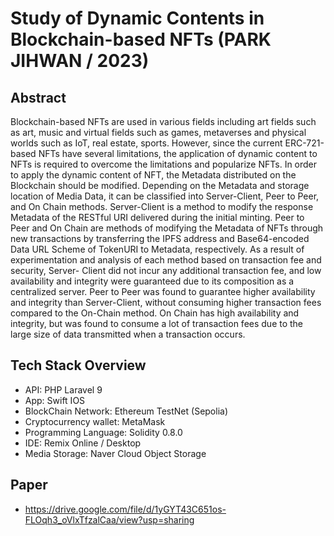 
# Study of Dynamic Contents in Blockchain-based NFTs (PARK JIHWAN / 2023)

## Abstract
Blockchain-based NFTs are used in various fields including art fields such as art, music and virtual fields such as games, metaverses and physical worlds such as IoT, real estate, sports. However, since the current ERC-721-based NFTs have several limitations, the application of dynamic content to NFTs is required to overcome the limitations and popularize NFTs.
In order to apply the dynamic content of NFT, the Metadata distributed on the Blockchain should be modified. Depending on the Metadata and storage location of Media Data, it can be classified into Server-Client, Peer to Peer, and On Chain methods. Server-Client is a method to modify the response Metadata of the RESTful URI delivered during the initial minting. Peer to Peer and On Chain are methods of modifying the Metadata of NFTs through new transactions by transferring the IPFS address and Base64-encoded Data URL Scheme of TokenURI to Metadata, respectively.
As a result of experimentation and analysis of each method based on transaction fee and security, Server- Client did not incur any additional transaction fee, and low availability and integrity were guaranteed due to its composition as a centralized server. Peer to Peer was found to guarantee higher availability and integrity than Server-Client, without consuming higher transaction fees compared to the On-Chain method. On Chain has high availability and integrity, but was found to consume a lot of transaction fees due to the large size of data transmitted when a transaction occurs.

## Tech Stack Overview
- API: PHP Laravel 9
- App: Swift IOS
- BlockChain Network: Ethereum TestNet (Sepolia)
- Cryptocurrency wallet: MetaMask
- Programming Language: Solidity 0.8.0
- IDE: Remix Online / Desktop
- Media Storage: Naver Cloud Object Storage


## Paper
- https://drive.google.com/file/d/1yGYT43C651os-FLOqh3_oVlxTfzalCaa/view?usp=sharing